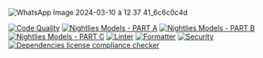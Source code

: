 ![WhatsApp Image 2024-03-10 à 12 37 41_6c6c0c4d](https://github.com/Smartappli/AIMER/assets/26173534/1614c965-5bb9-425c-b1e4-48bd38671507)

[![Code Quality](https://github.com/Smartappli/AIMER/actions/workflows/quality.yml/badge.svg)](https://github.com/Smartappli/AIMER/actions/workflows/quality.yml)
[![Nightlies Models - PART A](https://github.com/Smartappli/AIMER/actions/workflows/nightlies_models_A.yml/badge.svg)](https://github.com/Smartappli/AIMER/actions/workflows/nightlies_models_A.yml)
[![Nightlies Models - PART B](https://github.com/Smartappli/AIMER/actions/workflows/nightlies_models_B.yml/badge.svg)](https://github.com/Smartappli/AIMER/actions/workflows/nightlies_models_B.yml)
[![Nightlies Models - PART C](https://github.com/Smartappli/AIMER/actions/workflows/nightlies_models_C.yml/badge.svg)](https://github.com/Smartappli/AIMER/actions/workflows/nightlies_models_C.yml)
[![Linter](https://github.com/Smartappli/AIMER/actions/workflows/linter.yml/badge.svg)](https://github.com/Smartappli/AIMER/actions/workflows/linter.yml)
[![Formatter](https://github.com/Smartappli/AIMER/actions/workflows/formatter.yml/badge.svg)](https://github.com/Smartappli/AIMER/actions/workflows/formatter.yml)
[![Security](https://github.com/Smartappli/AIMER/actions/workflows/security.yml/badge.svg)](https://github.com/Smartappli/AIMER/actions/workflows/security.yml)
[![Dependencies license compliance checker](https://github.com/Smartappli/AIMER/actions/workflows/liccheck.yml/badge.svg)](https://github.com/Smartappli/AIMER/actions/workflows/liccheck.yml)

